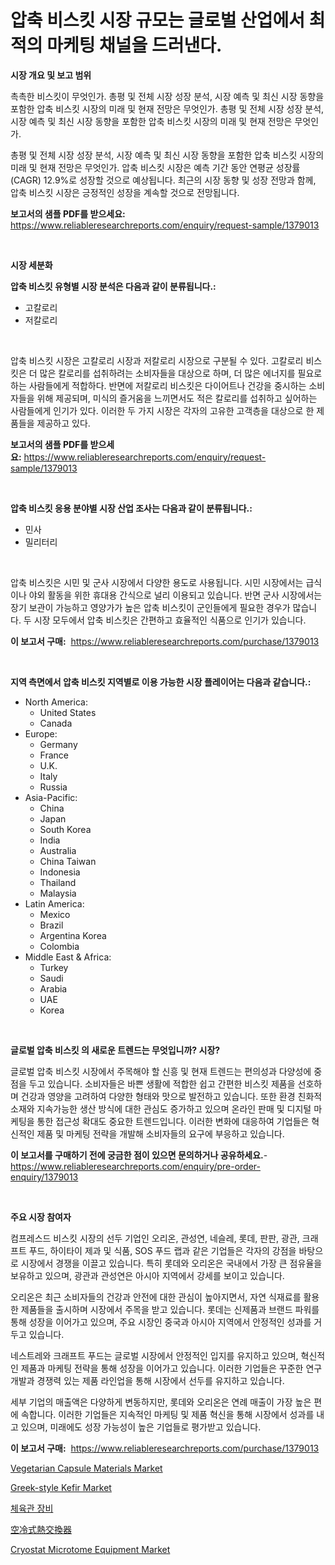 <p><h1>압축 비스킷 시장 규모는 글로벌 산업에서 최적의 마케팅 채널을 드러낸다.</h1></p><p><strong>시장 개요 및 보고 범위</strong></p>
<p><p>촉촉한 비스킷이 무엇인가. 총평 및 전체 시장 성장 분석, 시장 예측 및 최신 시장 동향을 포함한 압축 비스킷 시장의 미래 및 현재 전망은 무엇인가. 총평 및 전체 시장 성장 분석, 시장 예측 및 최신 시장 동향을 포함한 압축 비스킷 시장의 미래 및 현재 전망은 무엇인가.</p><p>총평 및 전체 시장 성장 분석, 시장 예측 및 최신 시장 동향을 포함한 압축 비스킷 시장의 미래 및 현재 전망은 무엇인가. 압축 비스킷 시장은 예측 기간 동안 연평균 성장률(CAGR) 12.9%로 성장할 것으로 예상됩니다. 최근의 시장 동향 및 성장 전망과 함께, 압축 비스킷 시장은 긍정적인 성장을 계속할 것으로 전망됩니다.</p></p>
<p><strong>보고서의 샘플 PDF를 받으세요:</strong> <a href="https://www.reliableresearchreports.com/enquiry/request-sample/1379013">https://www.reliableresearchreports.com/enquiry/request-sample/1379013</a></p>
<p>&nbsp;</p>
<p><strong>시장 세분화</strong></p>
<p><strong>압축 비스킷 유형별 시장 분석은 다음과 같이 분류됩니다.:</strong></p>
<p><ul><li>고칼로리</li><li>저칼로리</li></ul></p>
<p>&nbsp;</p>
<p><p>압축 비스킷 시장은 고칼로리 시장과 저칼로리 시장으로 구분될 수 있다. 고칼로리 비스킷은 더 많은 칼로리를 섭취하려는 소비자들을 대상으로 하며, 더 많은 에너지를 필요로 하는 사람들에게 적합하다. 반면에 저칼로리 비스킷은 다이어트나 건강을 중시하는 소비자들을 위해 제공되며, 미식의 즐거움을 느끼면서도 적은 칼로리를 섭취하고 싶어하는 사람들에게 인기가 있다. 이러한 두 가지 시장은 각자의 고유한 고객층을 대상으로 한 제품들을 제공하고 있다.</p></p>
<p><strong>보고서의 샘플 PDF를 받으세요:</strong>&nbsp;<a href="https://www.reliableresearchreports.com/enquiry/request-sample/1379013">https://www.reliableresearchreports.com/enquiry/request-sample/1379013</a></p>
<p>&nbsp;</p>
<p><strong> 압축 비스킷 응용 분야별 시장 산업 조사는 다음과 같이 분류됩니다.:</strong></p>
<p><ul><li>민사</li><li>밀리터리</li></ul></p>
<p>&nbsp;</p>
<p><p>압축 비스킷은 시민 및 군사 시장에서 다양한 용도로 사용됩니다. 시민 시장에서는 급식이나 야외 활동을 위한 휴대용 간식으로 널리 이용되고 있습니다. 반면 군사 시장에서는 장기 보관이 가능하고 영양가가 높은 압축 비스킷이 군인들에게 필요한 경우가 많습니다. 두 시장 모두에서 압축 비스킷은 간편하고 효율적인 식품으로 인기가 있습니다.</p></p>
<p><strong>이 보고서 구매:</strong>&nbsp; <a href="https://www.reliableresearchreports.com/purchase/1379013">https://www.reliableresearchreports.com/purchase/1379013</a></p>
<p>&nbsp;</p>
<p><strong>지역 측면에서 압축 비스킷 지역별로 이용 가능한 시장 플레이어는 다음과 같습니다.:</strong></p>
<p><ul>
    <li>
        North America:
        <ul>
            <li>United States</li>
            <li>Canada</li>
        </ul>
    </li>
    <li>
        Europe:
        <ul>
            <li>Germany</li>
            <li>France</li>
            <li>U.K.</li>
            <li>Italy</li>
            <li>Russia</li>
        </ul>
    </li>
    <li>
        Asia-Pacific:
        <ul>
            <li>China</li>
            <li>Japan</li>
            <li>South Korea</li>
            <li>India</li>
            <li>Australia</li>
            <li>China Taiwan</li>
            <li>Indonesia</li>
            <li>Thailand</li>
            <li>Malaysia</li>
        </ul>
    </li>
    <li>
        Latin America:
        <ul>
            <li>Mexico</li>
            <li>Brazil</li>
            <li>Argentina Korea</li>
            <li>Colombia</li>
        </ul>
    </li>
    <li>
        Middle East & Africa:
        <ul>
            <li>Turkey</li>
            <li>Saudi</li>
            <li>Arabia</li>
            <li>UAE</li>
            <li>Korea</li>
        </ul>
    </li>
    </ul></p>
<p>&nbsp;</p>
<p><strong>글로벌 압축 비스킷 의 새로운 트렌드는 무엇입니까? 시장?</strong></p>
<p><p>글로벌 압축 비스킷 시장에서 주목해야 할 신흥 및 현재 트렌드는 편의성과 다양성에 중점을 두고 있습니다. 소비자들은 바쁜 생활에 적합한 쉽고 간편한 비스킷 제품을 선호하며 건강과 영양을 고려하여 다양한 형태와 맛으로 발전하고 있습니다. 또한 환경 친화적 소재와 지속가능한 생산 방식에 대한 관심도 증가하고 있으며 온라인 판매 및 디지털 마케팅을 통한 접근성 확대도 중요한 트렌드입니다. 이러한 변화에 대응하여 기업들은 혁신적인 제품 및 마케팅 전략을 개발해 소비자들의 요구에 부응하고 있습니다.</p></p>
<p><strong>이 보고서를 구매하기 전에 궁금한 점이 있으면 문의하거나 공유하세요.</strong>- <a href="https://www.reliableresearchreports.com/enquiry/pre-order-enquiry/1379013">https://www.reliableresearchreports.com/enquiry/pre-order-enquiry/1379013</a></p>
<p>&nbsp;</p>
<p><strong>주요 시장 참여자</strong></p>
<p><p>컴프레스드 비스킷 시장의 선두 기업인 오리온, 관성연, 네슬레, 롯데, 판판, 광관, 크래프트 푸드, 하이타이 제과 및 식품, SOS 푸드 랩과 같은 기업들은 각자의 강점을 바탕으로 시장에서 경쟁을 이끌고 있습니다. 특히 롯데와 오리온은 국내에서 가장 큰 점유율을 보유하고 있으며, 광관과 관성연은 아시아 지역에서 강세를 보이고 있습니다.</p><p>오리온은 최근 소비자들의 건강과 안전에 대한 관심이 높아지면서, 자연 식재료를 활용한 제품들을 출시하며 시장에서 주목을 받고 있습니다. 롯데는 신제품과 브랜드 파워를 통해 성장을 이어가고 있으며, 주요 시장인 중국과 아시아 지역에서 안정적인 성과를 거두고 있습니다.</p><p>네스트레와 크래프트 푸드는 글로벌 시장에서 안정적인 입지를 유지하고 있으며, 혁신적인 제품과 마케팅 전략을 통해 성장을 이어가고 있습니다. 이러한 기업들은 꾸준한 연구개발과 경쟁력 있는 제품 라인업을 통해 시장에서 선두를 유지하고 있습니다.</p><p>세부 기업의 매출액은 다양하게 변동하지만, 롯데와 오리온은 연례 매출이 가장 높은 편에 속합니다. 이러한 기업들은 지속적인 마케팅 및 제품 혁신을 통해 시장에서 성과를 내고 있으며, 미래에도 성장 가능성이 높은 기업들로 평가받고 있습니다.</p></p>
<p><strong>이 보고서 구매:</strong>&nbsp;&nbsp;<a href="https://www.reliableresearchreports.com/purchase/1379013">https://www.reliableresearchreports.com/purchase/1379013</a></p>
<p><p><a href="https://issuu.com/reportprime-2/docs/vegetarian-capsule-materials-market-size-2030.pptx">Vegetarian Capsule Materials Market</a></p><p><a href="https://view.publitas.com/reportprime-1/greek-style-kefir-market-analysis-examines-its-scope-on-growth-opportunities-and-forecasted-trends-spanning-from-2024-to-2031/">Greek-style Kefir Market</a></p><p><a href="https://github.com/lkwggful07722/Market-Research-Report-List-1/blob/main/4200605942.md">체육관 장비</a></p><p><a href="https://medium.com/@hattietromp/%E7%A9%BA%E5%86%B7%E7%86%B1%E4%BA%A4%E6%8F%9B%E6%A9%9F%E3%81%AE%E5%B8%82%E5%A0%B4%E8%AA%BF%E6%9F%BB%E3%83%AC%E3%83%9D%E3%83%BC%E3%83%88-%E3%81%9D%E3%81%AE%E6%AD%B4%E5%8F%B2%E3%81%A8%E4%BA%88%E6%B8%AC-2024%E5%B9%B4%E3%81%8B%E3%82%892031%E5%B9%B4%E3%81%BE%E3%81%A7-559013ed93d8">空冷式熱交換器</a></p><p><a href="https://flame-sidecar-702.notion.site/Insights-into-Cryostat-Microtome-Equipment-Market-Size-Analysing-Market-Share-Trends-and-Growth-f-679f2fd382d74bfe82bfcef0cd1c6476">Cryostat Microtome Equipment Market</a></p></p>
